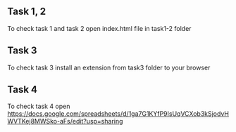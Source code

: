 ## Task 1, 2
To check task 1 and task 2 open index.html file in task1-2 folder

## Task 3
To check task 3 install an extension from task3 folder to your browser

## Task 4
To check task 4 open https://docs.google.com/spreadsheets/d/1ga7G1KYfP9IsUqVCXob3kSjodvHWVTKej8MWSko-aFs/edit?usp=sharing

